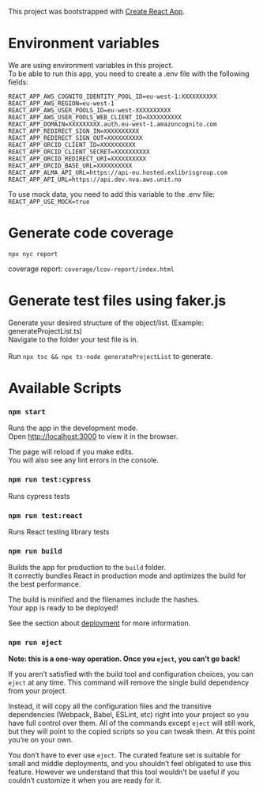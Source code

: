 This project was bootstrapped with [Create React App](https://github.com/facebook/create-react-app).

# Environment variables

We are using environment variables in this project.<br>
To be able to run this app, you need to create a .env file with the following fields:<br>

    REACT_APP_AWS_COGNITO_IDENTITY_POOL_ID=eu-west-1:XXXXXXXXXX
    REACT_APP_AWS_REGION=eu-west-1
    REACT_APP_AWS_USER_POOLS_ID=eu-west-XXXXXXXXXX
    REACT_APP_AWS_USER_POOLS_WEB_CLIENT_ID=XXXXXXXXXX
    REACT_APP_DOMAIN=XXXXXXXXX.auth.eu-west-1.amazoncognito.com
    REACT_APP_REDIRECT_SIGN_IN=XXXXXXXXXX
    REACT_APP_REDIRECT_SIGN_OUT=XXXXXXXXXX
    REACT_APP_ORCID_CLIENT_ID=XXXXXXXXXX
    REACT_APP_ORCID_CLIENT_SECRET=XXXXXXXXXX
    REACT_APP_ORCID_REDIRECT_URI=XXXXXXXXXX
    REACT_APP_ORCID_BASE_URL=XXXXXXXXXX
    REACT_APP_ALMA_API_URL=https://api-eu.hosted.exlibrisgroup.com
    REACT_APP_API_URL=https://api.dev.nva.aws.unit.no

To use mock data, you need to add this variable to the .env file:<br>
`REACT_APP_USE_MOCK=true`

# Generate code coverage

`npx nyc report`

coverage report: `coverage/lcov-report/index.html`

# Generate test files using faker.js

Generate your desired structure of the object/list. (Example: generateProjectList.ts)<br>
Navigate to the folder your test file is in.<br><br>
Run `npx tsc && npx ts-node generateProjectList` to generate.

# Available Scripts

### `npm start`

Runs the app in the development mode.<br>
Open [http://localhost:3000](http://localhost:3000) to view it in the browser.

The page will reload if you make edits.<br>
You will also see any lint errors in the console.

### `npm run test:cypress`

Runs cypress tests

### `npm run test:react`

Runs React testing library tests

### `npm run build`

Builds the app for production to the `build` folder.<br>
It correctly bundles React in production mode and optimizes the build for the best performance.

The build is minified and the filenames include the hashes.<br>
Your app is ready to be deployed!

See the section about [deployment](https://facebook.github.io/create-react-app/docs/deployment) for more information.

### `npm run eject`

**Note: this is a one-way operation. Once you `eject`, you can’t go back!**

If you aren’t satisfied with the build tool and configuration choices, you can `eject` at any time. This command will remove the single build dependency from your project.

Instead, it will copy all the configuration files and the transitive dependencies (Webpack, Babel, ESLint, etc) right into your project so you have full control over them. All of the commands except `eject` will still work, but they will point to the copied scripts so you can tweak them. At this point you’re on your own.

You don’t have to ever use `eject`. The curated feature set is suitable for small and middle deployments, and you shouldn’t feel obligated to use this feature. However we understand that this tool wouldn’t be useful if you couldn’t customize it when you are ready for it.
